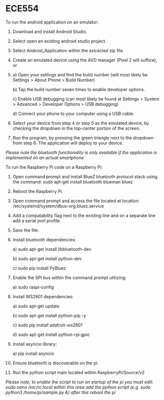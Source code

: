 # ECE554

To run the android application on an emulator:
1. Download and install Android Studio.
2. Select open an existing android studio project.
3. Select Android_Application within the extracted zip file.
4. Create an emulated device using the AVD manager (Pixel 2 will suffice), or
5. a) Open your settings and find the build number (will most likely be  Settings > About Phone > Build Number)

   b) Tap the build number seven times to enable developer options.
   
   c) Enable USB debugging (can most likely be found at Settings > System > Advanced > Developer Options > USB debugging)
   
   d) Connect your phone to your computer using a USB cable.
   
6. Select your device from step 4 or step 5 as the emulated device, by checking the dropdown in the top-center portion of the screen.
7. Run the program, by pressing the green triangle next to the dropdown from step 6. The application will deploy to your device.

*Please note the bluetooth functionality is only available if the application is implemented on an actual smartphone*

To run the Raspberry Pi code on a Raspberry Pi:
1. Open command prompt and install BlueZ bluetooth protocol stack using the command: sudo apt-get install bluetooth blueman bluez
2. Reboot the Raspberry Pi.
3. Open command prompt and access the file located at location: /etc/systemd/system/dbus-org.bluez.service
4. Add a compatability flag next to the existing line and on a separate line add a serial port profile.
5. Save the file.
6. Install bluetooth dependencies:

   a) sudo apt-get install libbluetooth-dev

   b) sudo apt-get install python-dev

   c) sudo pip install PyBluez

7. Enable the SPI bus within the command prompt utilizing:

   a) sudo raspi-config

8. Install WS2801 dependencies:

   a) sudo apt-get update

   b) sudo apt-get install python-pip -y

   c) sudo pip install adafruit-ws2801

   d) sudo apt-get install python-rpi.gpio

9. Install asyncio library:

   a) pip install asyncio

10. Ensure bluetooth is discoverable on the pi.
11. Run the python script main located within RaspberryPi/Source/v2

*Please note, to enable the script to run on startup of the pi you must edit: sudo nano /etc/rc.local
within this area add the python script (e.g. sudo python3 /home/pi/sample.py &) after this reboot the pi*
